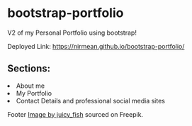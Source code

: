 # bootstrap-portfolio
V2 of my Personal Portfolio using bootstrap!

Deployed Link: https://nirmean.github.io/bootstrap-portfolio/

<h2>Sections:</h2>
<li>About me
<li>My Portfolio
<li>Contact Details and professional social media sites

Footer <a href="https://www.freepik.com/free-vector/paper-airplane-send-with-dotted-lines-flat-style_59539123.htm#query=mail&position=6&from_view=search&track=sph&uuid=214bf54f-657c-4cfb-a45d-ad0234688686">Image by juicy_fish</a> sourced on Freepik.
